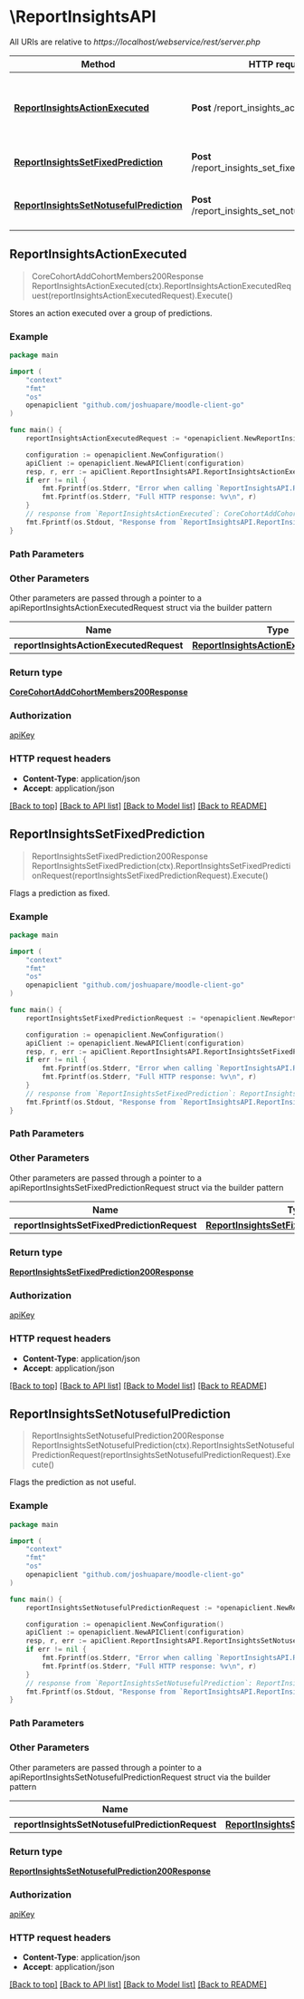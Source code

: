 # \ReportInsightsAPI

All URIs are relative to *https://localhost/webservice/rest/server.php*

Method | HTTP request | Description
------------- | ------------- | -------------
[**ReportInsightsActionExecuted**](ReportInsightsAPI.md#ReportInsightsActionExecuted) | **Post** /report_insights_action_executed | Stores an action executed over a group of predictions.
[**ReportInsightsSetFixedPrediction**](ReportInsightsAPI.md#ReportInsightsSetFixedPrediction) | **Post** /report_insights_set_fixed_prediction | Flags a prediction as fixed.
[**ReportInsightsSetNotusefulPrediction**](ReportInsightsAPI.md#ReportInsightsSetNotusefulPrediction) | **Post** /report_insights_set_notuseful_prediction | Flags the prediction as not useful.



## ReportInsightsActionExecuted

> CoreCohortAddCohortMembers200Response ReportInsightsActionExecuted(ctx).ReportInsightsActionExecutedRequest(reportInsightsActionExecutedRequest).Execute()

Stores an action executed over a group of predictions.



### Example

```go
package main

import (
	"context"
	"fmt"
	"os"
	openapiclient "github.com/joshuapare/moodle-client-go"
)

func main() {
	reportInsightsActionExecutedRequest := *openapiclient.NewReportInsightsActionExecutedRequest("Actionname_example", []map[string]interface{}{map[string]interface{}(123)}) // ReportInsightsActionExecutedRequest | 

	configuration := openapiclient.NewConfiguration()
	apiClient := openapiclient.NewAPIClient(configuration)
	resp, r, err := apiClient.ReportInsightsAPI.ReportInsightsActionExecuted(context.Background()).ReportInsightsActionExecutedRequest(reportInsightsActionExecutedRequest).Execute()
	if err != nil {
		fmt.Fprintf(os.Stderr, "Error when calling `ReportInsightsAPI.ReportInsightsActionExecuted``: %v\n", err)
		fmt.Fprintf(os.Stderr, "Full HTTP response: %v\n", r)
	}
	// response from `ReportInsightsActionExecuted`: CoreCohortAddCohortMembers200Response
	fmt.Fprintf(os.Stdout, "Response from `ReportInsightsAPI.ReportInsightsActionExecuted`: %v\n", resp)
}
```

### Path Parameters



### Other Parameters

Other parameters are passed through a pointer to a apiReportInsightsActionExecutedRequest struct via the builder pattern


Name | Type | Description  | Notes
------------- | ------------- | ------------- | -------------
 **reportInsightsActionExecutedRequest** | [**ReportInsightsActionExecutedRequest**](ReportInsightsActionExecutedRequest.md) |  | 

### Return type

[**CoreCohortAddCohortMembers200Response**](CoreCohortAddCohortMembers200Response.md)

### Authorization

[apiKey](../README.md#apiKey)

### HTTP request headers

- **Content-Type**: application/json
- **Accept**: application/json

[[Back to top]](#) [[Back to API list]](../README.md#documentation-for-api-endpoints)
[[Back to Model list]](../README.md#documentation-for-models)
[[Back to README]](../README.md)


## ReportInsightsSetFixedPrediction

> ReportInsightsSetFixedPrediction200Response ReportInsightsSetFixedPrediction(ctx).ReportInsightsSetFixedPredictionRequest(reportInsightsSetFixedPredictionRequest).Execute()

Flags a prediction as fixed.



### Example

```go
package main

import (
	"context"
	"fmt"
	"os"
	openapiclient "github.com/joshuapare/moodle-client-go"
)

func main() {
	reportInsightsSetFixedPredictionRequest := *openapiclient.NewReportInsightsSetFixedPredictionRequest(int32(123)) // ReportInsightsSetFixedPredictionRequest | 

	configuration := openapiclient.NewConfiguration()
	apiClient := openapiclient.NewAPIClient(configuration)
	resp, r, err := apiClient.ReportInsightsAPI.ReportInsightsSetFixedPrediction(context.Background()).ReportInsightsSetFixedPredictionRequest(reportInsightsSetFixedPredictionRequest).Execute()
	if err != nil {
		fmt.Fprintf(os.Stderr, "Error when calling `ReportInsightsAPI.ReportInsightsSetFixedPrediction``: %v\n", err)
		fmt.Fprintf(os.Stderr, "Full HTTP response: %v\n", r)
	}
	// response from `ReportInsightsSetFixedPrediction`: ReportInsightsSetFixedPrediction200Response
	fmt.Fprintf(os.Stdout, "Response from `ReportInsightsAPI.ReportInsightsSetFixedPrediction`: %v\n", resp)
}
```

### Path Parameters



### Other Parameters

Other parameters are passed through a pointer to a apiReportInsightsSetFixedPredictionRequest struct via the builder pattern


Name | Type | Description  | Notes
------------- | ------------- | ------------- | -------------
 **reportInsightsSetFixedPredictionRequest** | [**ReportInsightsSetFixedPredictionRequest**](ReportInsightsSetFixedPredictionRequest.md) |  | 

### Return type

[**ReportInsightsSetFixedPrediction200Response**](ReportInsightsSetFixedPrediction200Response.md)

### Authorization

[apiKey](../README.md#apiKey)

### HTTP request headers

- **Content-Type**: application/json
- **Accept**: application/json

[[Back to top]](#) [[Back to API list]](../README.md#documentation-for-api-endpoints)
[[Back to Model list]](../README.md#documentation-for-models)
[[Back to README]](../README.md)


## ReportInsightsSetNotusefulPrediction

> ReportInsightsSetNotusefulPrediction200Response ReportInsightsSetNotusefulPrediction(ctx).ReportInsightsSetNotusefulPredictionRequest(reportInsightsSetNotusefulPredictionRequest).Execute()

Flags the prediction as not useful.



### Example

```go
package main

import (
	"context"
	"fmt"
	"os"
	openapiclient "github.com/joshuapare/moodle-client-go"
)

func main() {
	reportInsightsSetNotusefulPredictionRequest := *openapiclient.NewReportInsightsSetNotusefulPredictionRequest(int32(123)) // ReportInsightsSetNotusefulPredictionRequest | 

	configuration := openapiclient.NewConfiguration()
	apiClient := openapiclient.NewAPIClient(configuration)
	resp, r, err := apiClient.ReportInsightsAPI.ReportInsightsSetNotusefulPrediction(context.Background()).ReportInsightsSetNotusefulPredictionRequest(reportInsightsSetNotusefulPredictionRequest).Execute()
	if err != nil {
		fmt.Fprintf(os.Stderr, "Error when calling `ReportInsightsAPI.ReportInsightsSetNotusefulPrediction``: %v\n", err)
		fmt.Fprintf(os.Stderr, "Full HTTP response: %v\n", r)
	}
	// response from `ReportInsightsSetNotusefulPrediction`: ReportInsightsSetNotusefulPrediction200Response
	fmt.Fprintf(os.Stdout, "Response from `ReportInsightsAPI.ReportInsightsSetNotusefulPrediction`: %v\n", resp)
}
```

### Path Parameters



### Other Parameters

Other parameters are passed through a pointer to a apiReportInsightsSetNotusefulPredictionRequest struct via the builder pattern


Name | Type | Description  | Notes
------------- | ------------- | ------------- | -------------
 **reportInsightsSetNotusefulPredictionRequest** | [**ReportInsightsSetNotusefulPredictionRequest**](ReportInsightsSetNotusefulPredictionRequest.md) |  | 

### Return type

[**ReportInsightsSetNotusefulPrediction200Response**](ReportInsightsSetNotusefulPrediction200Response.md)

### Authorization

[apiKey](../README.md#apiKey)

### HTTP request headers

- **Content-Type**: application/json
- **Accept**: application/json

[[Back to top]](#) [[Back to API list]](../README.md#documentation-for-api-endpoints)
[[Back to Model list]](../README.md#documentation-for-models)
[[Back to README]](../README.md)

